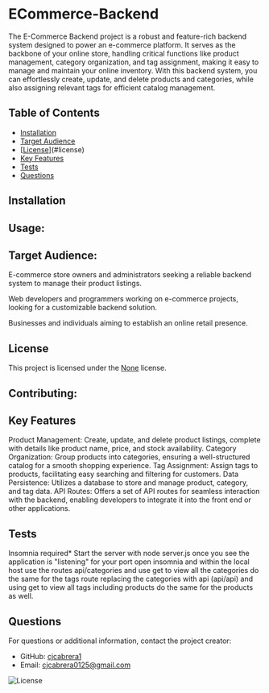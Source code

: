 
# ECommerce-Backend
The E-Commerce Backend project is a robust and feature-rich backend system designed to power an e-commerce platform. It serves as the backbone of your online store, handling critical functions like product management, category organization, and tag assignment, making it easy to manage and maintain your online inventory. With this backend system, you can effortlessly create, update, and delete products and categories, while also assigning relevant tags for efficient catalog management.

## Table of Contents

- [Installation](#installation)
- [Target Audience](#usage)
- [[License](#license)](#license)
- [Key Features](#contributing)
- [Tests](#tests)
- [Questions](#questions)

## Installation



## Usage:
## Target Audience:
E-commerce store owners and administrators seeking a reliable backend system to manage their product listings.

Web developers and programmers working on e-commerce projects, looking for a customizable backend solution.

Businesses and individuals aiming to establish an online retail presence.

## License
This project is licensed under the [None](LICENSE) license.

## Contributing:
## Key Features
Product Management: Create, update, and delete product listings, complete with details like product name, price, and stock availability.
Category Organization: Group products into categories, ensuring a well-structured catalog for a smooth shopping experience.
Tag Assignment: Assign tags to products, facilitating easy searching and filtering for customers.
Data Persistence: Utilizes a database to store and manage product, category, and tag data.
API Routes: Offers a set of API routes for seamless interaction with the backend, enabling developers to integrate it into the front end or other applications.

## Tests

Insomnia required* Start the server with node server.js once you see the application is "listening" for your port open insomnia and within the local host use the routes api/categories and use get to view all the categories do the same for the tags route replacing the categories with api (api/api) and using get to view all tags including products do the same for the products as well. 

## Questions

For questions or additional information, contact the project creator:
- GitHub: [cjcabrera1](https://github.com/cjcabrera1)
- Email: cjcabrera0125@gmail.com

![License](https://img.shields.io/badge/license-None-brightgreen)

